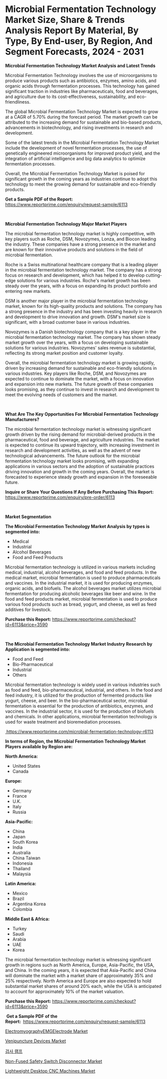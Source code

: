 <p><h1>Microbial Fermentation Technology Market Size, Share & Trends Analysis Report By Material, By Type, By End-user, By Region, And Segment Forecasts, 2024 - 2031</h1></p><p><strong>Microbial Fermentation Technology Market Analysis and Latest Trends</strong></p>
<p><p>Microbial Fermentation Technology involves the use of microorganisms to produce various products such as antibiotics, enzymes, amino acids, and organic acids through fermentation processes. This technology has gained significant traction in industries like pharmaceuticals, food and beverages, and agriculture due to its cost-effectiveness, sustainability, and eco-friendliness.</p><p>The global Microbial Fermentation Technology Market is expected to grow at a CAGR of 5.70% during the forecast period. The market growth can be attributed to the increasing demand for sustainable and bio-based products, advancements in biotechnology, and rising investments in research and development.</p><p>Some of the latest trends in the Microbial Fermentation Technology Market include the development of novel fermentation processes, the use of genetically engineered microorganisms for improved product yield, and the integration of artificial intelligence and big data analytics to optimize fermentation processes.</p><p>Overall, the Microbial Fermentation Technology Market is poised for significant growth in the coming years as industries continue to adopt this technology to meet the growing demand for sustainable and eco-friendly products.</p></p>
<p><strong>Get a Sample PDF of the Report:&nbsp;</strong> <a href="https://www.reportprime.com/enquiry/request-sample/6113">https://www.reportprime.com/enquiry/request-sample/6113</a></p>
<p>&nbsp;</p>
<p><strong>Microbial Fermentation Technology Major Market Players</strong></p>
<p><p>The microbial fermentation technology market is highly competitive, with key players such as Roche, DSM, Novozymes, Lonza, and Biocon leading the industry. These companies have a strong presence in the market and are known for their innovative products and solutions in the field of microbial fermentation.</p><p>Roche is a Swiss multinational healthcare company that is a leading player in the microbial fermentation technology market. The company has a strong focus on research and development, which has helped it to develop cutting-edge solutions for various industries. Roche's market growth has been steady over the years, with a focus on expanding its product portfolio and entering new markets.</p><p>DSM is another major player in the microbial fermentation technology market, known for its high-quality products and solutions. The company has a strong presence in the industry and has been investing heavily in research and development to drive innovation and growth. DSM's market size is significant, with a broad customer base in various industries.</p><p>Novozymes is a Danish biotechnology company that is a key player in the microbial fermentation technology market. The company has shown steady market growth over the years, with a focus on developing sustainable solutions for various industries. Novozymes' sales revenue is substantial, reflecting its strong market position and customer loyalty.</p><p>Overall, the microbial fermentation technology market is growing rapidly, driven by increasing demand for sustainable and eco-friendly solutions in various industries. Key players like Roche, DSM, and Novozymes are expected to continue to dominate the market, with a focus on innovation and expansion into new markets. The future growth of these companies looks promising, as they continue to invest in research and development to meet the evolving needs of customers and the market.</p></p>
<p>&nbsp;</p>
<p><strong>What Are The Key Opportunities For Microbial Fermentation Technology Manufacturers?</strong></p>
<p><p>The microbial fermentation technology market is witnessing significant growth driven by the rising demand for microbial-derived products in the pharmaceutical, food and beverage, and agriculture industries. The market is expected to continue its upward trajectory, with increasing investment in research and development activities, as well as the advent of new technological advancements. The future outlook for the microbial fermentation technology market looks promising, with expanding applications in various sectors and the adoption of sustainable practices driving innovation and growth in the coming years. Overall, the market is forecasted to experience steady growth and expansion in the foreseeable future.</p></p>
<p><strong>Inquire or Share Your Questions If Any Before Purchasing This Report:</strong> <a href="https://www.reportprime.com/enquiry/pre-order/6113">https://www.reportprime.com/enquiry/pre-order/6113</a></p>
<p>&nbsp;</p>
<p><strong>Market Segmentation</strong></p>
<p><strong>The Microbial Fermentation Technology Market Analysis by types is segmented into:</strong></p>
<p><ul><li>Medical</li><li>Industrial</li><li>Alcohol Beverages</li><li>Food and Feed Products</li></ul></p>
<p><p>Microbial fermentation technology is utilized in various markets including medical, industrial, alcohol beverages, and food and feed products. In the medical market, microbial fermentation is used to produce pharmaceuticals and vaccines. In the industrial market, it is used for producing enzymes, organic acids, and biofuels. The alcohol beverages market utilizes microbial fermentation for producing alcoholic beverages like beer and wine. In the food and feed products market, microbial fermentation is used to produce various food products such as bread, yogurt, and cheese, as well as feed additives for livestock.</p></p>
<p><strong>Purchase this Report:&nbsp;</strong><a href="https://www.reportprime.com/checkout?id=6113&price=3590">https://www.reportprime.com/checkout?id=6113&price=3590</a></p>
<p>&nbsp;</p>
<p><strong>The Microbial Fermentation Technology Market Industry Research by Application is segmented into:</strong></p>
<p><ul><li>Food and Feed</li><li>Bio-Pharmaceutical</li><li>Industrial</li><li>Others</li></ul></p>
<p><p>Microbial fermentation technology is widely used in various industries such as food and feed, bio-pharmaceutical, industrial, and others. In the food and feed industry, it is utilized for the production of fermented products like yogurt, cheese, and beer. In the bio-pharmaceutical sector, microbial fermentation is essential for the production of antibiotics, enzymes, and vaccines. In the industrial sector, it is used for the production of biofuels and chemicals. In other applications, microbial fermentation technology is used for waste treatment and bioremediation processes.</p></p>
<p><a href="https://www.reportprime.com/microbial-fermentation-technology-r6113">&nbsp;https://www.reportprime.com/microbial-fermentation-technology-r6113</a></p>
<p><strong>In terms of Region, the Microbial Fermentation Technology Market Players available by Region are:</strong></p>
<p>
    <p> <strong> North America: </strong>
        <ul>
            <li>United States</li>
            <li>Canada</li>
        </ul>
        </p> 
    <p> <strong> Europe: </strong>
        <ul>
            <li>Germany</li>
            <li>France</li>
            <li>U.K.</li>
            <li>Italy</li>
            <li>Russia</li>
        </ul>
        </p> 
    <p> <strong> Asia-Pacific: </strong>
        <ul>
            <li>China</li>
            <li>Japan</li>
            <li>South Korea</li>
            <li>India</li>
            <li>Australia</li>
            <li>China Taiwan</li>
            <li>Indonesia</li>
            <li>Thailand</li>
            <li>Malaysia</li>
        </ul>
        </p> 
    <p> <strong> Latin America: </strong>
        <ul>
            <li>Mexico</li>
            <li>Brazil</li>
            <li>Argentina Korea</li>
            <li>Colombia</li>
        </ul>
        </p> 
    <p> <strong> Middle East & Africa: </strong>
        <ul>
            <li>Turkey</li>
            <li>Saudi</li>
            <li>Arabia</li>
            <li>UAE</li>
            <li>Korea</li>
        </ul>
    </p>
    </p>
<p><p>The microbial fermentation technology market is witnessing significant growth in regions such as North America, Europe, Asia-Pacific, the USA, and China. In the coming years, it is expected that Asia-Pacific and China will dominate the market with a market share of approximately 35% and 25% respectively. North America and Europe are also expected to hold substantial market shares of around 20% each, while the USA is anticipated to account for approximately 10% of the market valuation.</p></p>
<p><strong>Purchase this Report: </strong><a href="https://www.reportprime.com/checkout?id=6113&price=3590">https://www.reportprime.com/checkout?id=6113&price=3590</a></p>
<p>&nbsp;<strong>Get a Sample PDF of the Report:&nbsp;&nbsp;</strong><a href="https://www.reportprime.com/enquiry/request-sample/6113">https://www.reportprime.com/enquiry/request-sample/6113</a></p>
<p><strong></strong></p>
<p><p><a href="https://issuu.com/reportprime-2/docs/electromyographyemgelectrode-market_729247999b3a8a">ElectromyographyEMGElectrode Market</a></p><p><a href="https://issuu.com/reportprime-2/docs/venipuncture-devices-market-size-2030.pptx">Venipuncture Devices Market</a></p><p><a href="https://medium.com/@margrethowe2016/%EA%B2%80%EC%82%AC-%EB%9E%A8%ED%94%84-%EC%8B%9C%EC%9E%A5%EC%97%90-%EB%8C%80%ED%95%9C-%ED%86%B5%EC%B0%B0-%EC%8B%9C%EC%9E%A5-%EC%B0%B8%EA%B0%80%EC%9E%90-%EC%8B%9C%EC%9E%A5-%EA%B7%9C%EB%AA%A8-%EC%A7%80%EB%A6%AC%EC%A0%81-%EC%A7%80%EC%97%AD-%EB%B0%8F-%EC%98%88%EC%B8%A1-2024-2031-af121f202605">검사 램프</a></p><p><a href="https://medium.com/@samirmayert184/global-non-fused-safety-switch-disconnector-market-exploring-market-share-market-trends-and-4d8f045b6d34">Non-Fused Safety Switch Disconnector Market</a></p><p><a href="https://medium.com/@clairhane_9803/future-trends-in-global-lightweight-desktop-cnc-machines-market-market-insights-and-analysis-from-17af80395364">Lightweight Desktop CNC Machines Market</a></p></p>